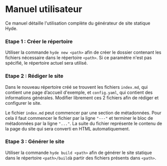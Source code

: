 # Manuel utilisateur

Ce manuel détaille l'utilisation complète du générateur de site statique Hyde.

### Etape 1 : Créer le répertoire
Utiliser la commande ```hyde new <path>``` afin de créer le dossier contenant les fichiers nécessaire dans le répertoire ```<path>```. Si ce paramètre n'est pas spécifié, le répertoire actuel sera utilisé.

### Etape 2 : Rédiger le site
Dans le nouveau répertoire créé se trouvent les fichiers ```index.md```, qui contient une page d’accueil d'exemple, et ```config.yaml```, qui contient des informations générales. Modifier librement ces 2 fichiers afin de rédiger et configurer le site.

Le fichier ```index.md``` peut commencer par une section de métadonnées. Pour cela il faut commencer le fichier par la ligne ```"---"``` et terminer le bloc de métadonnées par la ligne ```"..."```. La suite du fichier représente le contenu de la page du site qui sera converti en HTML automatiquement.

### Etape 3 : Générer le site
Utiliser la commande ```hyde build <path>``` afin de générer le site statique dans le répertoire ```<path>/build```à partir des fichiers présents dans ```<path>```.
